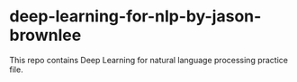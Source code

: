 # deep-learning-for-nlp-by-jason-brownlee
This repo contains Deep Learning for natural language processing practice file.
